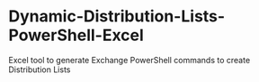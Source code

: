 # Dynamic-Distribution-Lists-PowerShell-Excel
Excel tool to generate Exchange PowerShell commands to create Distribution Lists
